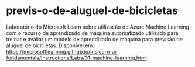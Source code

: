 # previs-o-de-aluguel-de-bicicletas
Laboratório do Microsoft Learn sobre utilização do Azure Machine Learning com o recurso de aprendizado de máquina automatizado utilizado para treinar e avaliar um modelo de aprendizado de máquina para previsão de aluguel de bicicletas. Disponível em: https://microsoftlearning.github.io/mslearn-ai-fundamentals/Instructions/Labs/01-machine-learning.html
